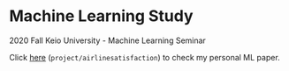 # Machine Learning Study
2020 Fall Keio University - Machine Learning Seminar

Click [here](./project/airlinesatisfaction) (`project/airlinesatisfaction`) to check my personal ML paper.

